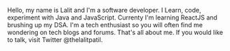   Hello, my name is Lalit and I'm a software developer. I Learn, code, experiment with Java and JavaScript.
  Currenty I'm learning ReactJS and brushing up my DSA. I'm a tech enthusiast so you will often find me wondering 
  on tech blogs and forums. 
  That's all about me. If you would like to talk, visit Twitter @thelalitpatil.
  
